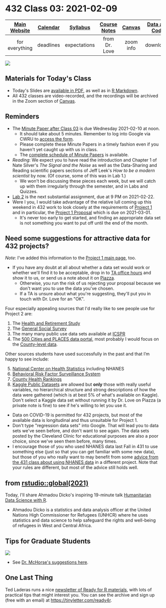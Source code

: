 # 432 Class 03: 2021-02-09

[Main Website](https://thomaselove.github.io/432/) | [Calendar](https://thomaselove.github.io/432/calendar.html) | [Syllabus](https://thomaselove.github.io/432-2021-syllabus/) | [Course Notes](https://thomaselove.github.io/432-notes/) | [Canvas](https://canvas.case.edu) | [Data and Code](https://github.com/THOMASELOVE/432-data) | [Sources](https://github.com/THOMASELOVE/432-2021/edit/master/references) | [Contact Us](https://thomaselove.github.io/432/contact.html)
:-----------: | :--------------: | :----------: | :---------: | :-------------: | :-----------: | :------------: | :-------------:
for everything | deadlines | expectations | from Dr. Love | zoom info | downloads | read/watch | need help?

![](https://github.com/THOMASELOVE/432-2021/blob/master/classes/class03/figures/branch_tw.png)

## Materials for Today's Class

- Today's Slides are [available in PDF](https://github.com/THOMASELOVE/432-2021/blob/master/classes/class03/432_2021_slides03.pdf), as well as in [R Markdown](https://github.com/THOMASELOVE/432-2021/blob/master/classes/class03/432_2021_slides03.Rmd).
- All 432 classes are video-recorded, and the recordings will be archived in the Zoom section of [Canvas](https://canvas.case.edu).

## Reminders

- The [Minute Paper after Class 03](http://bit.ly/432-2021-minute-03) is due Wednesday 2021-02-10 at noon. 
    - It should take about 5 minutes. Remember to log into Google via CWRU to [access the form](http://bit.ly/432-2021-minute-03).
    - Please complete these Minute Papers in a timely fashion even if you haven't yet caught up with us in class.
    - The [complete schedule of Minute Papers](https://github.com/THOMASELOVE/432-2021/blob/master/minutepapers/README.md) is available.
- *Reading*: We expect you to have read the introduction and Chapter 1 of Nate Silver's *The Signal and the Noise* as well as the Data-Sharing and Reading scientific papers sections of Jeff Leek's *How to be a modern scientist* by now. (Of course, some of this was in Lab 1.)
    - We won't be discussing these pieces each week, but we will catch up with them irregularly through the semester, and in Labs and Quizzes.
- [Lab 2](https://github.com/THOMASELOVE/432-2021/tree/master/labs/lab02) is the next substantial assignment, due at 9 PM on 2021-02-22.
- Were I you, I would take advantage of the relative lull coming up this weekend in 432 work to look closely at the requirements of [Project 1](https://github.com/THOMASELOVE/432-2021/tree/master/project1) and in particular, the [Project 1 Proposal](https://github.com/THOMASELOVE/432-2021/blob/master/project1/01_project1_proposal.md) which is due on 2021-03-01. 
    - It's never too early to get started, and finding an appropriate data set is not something you want to put off until the end of the month.

## Need some suggestions for attractive data for 432 projects?

*Note*: I've added this information to the [Project 1 main page](https://github.com/THOMASELOVE/432-2021/blob/master/project1/README.md), too.

- If you have any doubt at all about whether a data set would work or whether we'll find it to be acceptable, drop in to [TA office hours](https://thomaselove.github.io/432/contact.html) and show it to us, or send us a note about it on [Piazza](https://piazza.com/case/spring2021/pqhs432).
    - Otherwise, you run the risk of us rejecting your proposal because we don't want you to use the data you've chosen.
    - If a TA is unsure about what you're suggesting, they'll put you in touch with Dr. Love for an "OK".

Four especially appealing sources that I'd really like to see people use for Project 2 are:

1. The [Health and Retirement Study](https://hrsdata.isr.umich.edu/data-products/public-survey-data?_ga=2.79574685.849210420.1612760982-241136149.1612760982)
2. The [General Social Survey](https://gssdataexplorer.norc.org/)
3. The many many public use data sets available at [ICSPR](https://www.icpsr.umich.edu/icpsrweb/ICPSR/)
4. The [500 Cities and PLACES data portal](https://chronicdata.cdc.gov/browse?category=500+Cities+%26+Places&sortBy=newest&utf8), most probably I would focus on the [County-level data](https://chronicdata.cdc.gov/500-Cities-Places/PLACES-Local-Data-for-Better-Health-County-Data-20/swc5-untb).

Other sources students have used successfully in the past and that I’m happy to see include:

5. [National Center on Health Statistics](https://www.cdc.gov/nchs/data_access/ftp_data.htm) including NHANES
6. [Behavioral Risk Factor Surveillance System](https://www.cdc.gov/brfss/data_documentation/index.htm)
7. [County Health Rankings](https://www.countyhealthrankings.org/explore-health-rankings/rankings-data-documentation)
8. [Kaggle Public Datasets](https://www.kaggle.com/datasets) are allowed but **only** those with really useful variables, no hierarchical structure and strong descriptions of how the data were gathered (which is at best 5% of what's available on Kaggle). Don't select a Kaggle data set without running it by Dr. Love on Piazza (a private note is fine) to see if he's willing to let you use it.

- Data on COVID-19 is permitted for 432 projects, but most of the available data is longitudinal and thus unsuitable for Project 1. 
- Don't type "regression data sets" into Google. That will lead you to data sets we've seen before, and don't want to see again. The data sets posted by the Cleveland Clinic for educational purposes are also a poor choice, since we've seen them before, many times.
- I encourage those of you who used NHANES data last Fall in 431 to use something else (just so that you can get familiar with some new data), but those of you who really want to may benefit from some [advice from the 431 class about using NHANES data](https://thomaselove.github.io/431-2020-projectB/your2.html) in a different project. Note that your rules are different, but most of the advice still holds well.

## from [rstudio::global(2021)](https://rstudio.com/resources/rstudioglobal-2021) 

Today, I'll share Ahmadou Dicko's inspiring 19-minute talk [Humanitarian Data Science with R](https://rstudio.com/resources/rstudioglobal-2021/humanitarian-data-science-with-r/). 

- Ahmadou Dicko is a statistics and data analysis officer at the United Nations High Commissioner for Refugees (UNHCR) where he uses statistics and data science to help safeguard the rights and well-being of refugees in West and Central Africa. 

## Tips for Graduate Students

![](https://github.com/THOMASELOVE/432-2021/blob/master/classes/class03/figures/mchorse_2020-12-26.png)

- See [Dr. McHorse's suggestions here](https://twitter.com/fossilosophy/status/1342871356254334977).



## One Last Thing

Ted Laderas runs a nice [newsletter of Ready for R materials](https://tinyletter.com/ready4r), with lots of practical tips that might interest you. You can see the archive and sign up (free with an email) at https://tinyletter.com/ready4r.

